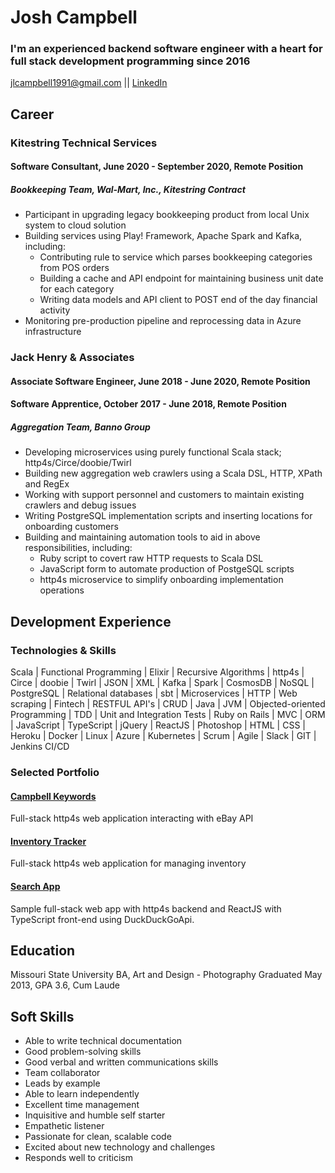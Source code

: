 # Josh Campbell
### I'm an experienced backend software engineer with a heart for full stack development programming since 2016

jlcampbell1991@gmail.com || [LinkedIn](https://www.linkedin.com/in/josh-campbell-70a42971/)

## Career
### Kitestring Technical Services
#### Software Consultant, June 2020 - September 2020, Remote Position
##### Bookkeeping Team, Wal-Mart, Inc., Kitestring Contract
* Participant in upgrading legacy bookkeeping product from local Unix system to cloud solution
* Building services using Play! Framework, Apache Spark and Kafka, including:
  * Contributing rule to service which parses bookkeeping categories from POS orders
  * Building a cache and API endpoint for maintaining business unit date for each category
  * Writing data models and API client to POST end of the day financial activity
* Monitoring pre-production pipeline and reprocessing data in Azure infrastructure

### Jack Henry & Associates
#### Associate Software Engineer, June 2018 - June 2020, Remote Position
#### Software Apprentice, October 2017 - June 2018, Remote Position
##### Aggregation Team, Banno Group
* Developing microservices using purely functional Scala stack; http4s/Circe/doobie/Twirl
* Building new aggregation web crawlers using a Scala DSL, HTTP, XPath and RegEx
* Working with support personnel and customers to maintain existing crawlers and debug issues
* Writing PostgreSQL implementation scripts and inserting locations for onboarding customers
* Building and maintaining automation tools to aid in above responsibilities, including:
  * Ruby script to covert raw HTTP requests to Scala DSL
  * JavaScript form to automate production of PostgeSQL scripts
  * http4s microservice to simplify onboarding implementation operations

## Development Experience
### Technologies & Skills

Scala | Functional Programming | Elixir | Recursive Algorithms |
http4s | Circe | doobie | Twirl |
JSON | XML | Kafka | Spark |
CosmosDB | NoSQL | PostgreSQL | Relational databases | sbt |
Microservices | HTTP | Web scraping | Fintech | RESTFUL API's | CRUD | Java |
JVM | Objected-oriented Programming | TDD | Unit and Integration Tests |
Ruby on Rails | MVC | ORM | JavaScript | TypeScript | jQuery | ReactJS | Photoshop |
HTML | CSS | Heroku | Docker |
Linux | Azure | Kubernetes | Scrum |
Agile | Slack | GIT | Jenkins CI/CD

### Selected Portfolio
#### [Campbell Keywords](https://github.com/jlcampbell1991/campbell-keywords)
Full-stack http4s web application interacting with eBay API
#### [Inventory Tracker](https://github.com/jlcampbell1991/inventory-tracker)
Full-stack http4s web application for managing inventory
#### [Search App](https://github.com/jlcampbell1991/search-app)
Sample full-stack web app with http4s backend and ReactJS with TypeScript front-end using DuckDuckGoApi.

## Education
Missouri State University
BA, Art and Design - Photography
Graduated May 2013, GPA 3.6, Cum Laude

## Soft Skills
* Able to write technical documentation
* Good problem-solving skills
* Good verbal and written communications skills
* Team collaborator
* Leads by example
* Able to learn independently
* Excellent time management
* Inquisitive and humble self starter
* Empathetic listener
* Passionate for clean, scalable code
* Excited about new technology and challenges
* Responds well to criticism
